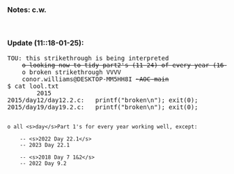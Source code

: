 <h3>Notes: c.w.</h3>
<br>
<h3>Update (11::18-01-25):</h3>
<pre>
TOU: this strikethrough is being interpreted                 VVVVVVVVVVVVVVVVVVV
	<s>o looking now to tidy part2's (11-24) of every year (16-01-2025) </s>
	o broken strikethrough VVVV
	conor.williams@DESKTOP-MM5HH8I <s>~AOC-main</s>
$ cat lool.txt
        2015
2015/day12/day12.2.c:   printf("broken\n"); exit(0);
2015/day19/day19.2.c:   printf("broken\n"); exit(0);

	o all <s>day</s>Part 1's for every year working well, except:

		-- <s>2022 Day 22.1</s>
	   	-- 2023 Day 22.1

		-- <s>2018 Day 7 1&2</s>
	   	-- 2022 Day 9.2

</pre>

